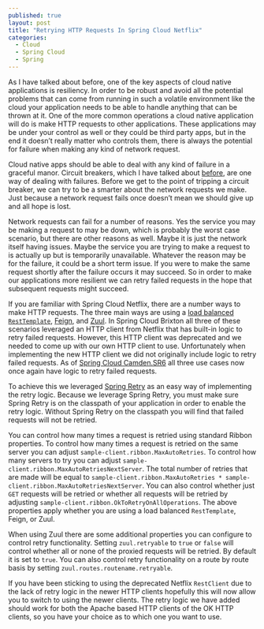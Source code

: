 ```yaml
---
published: true
layout: post
title: "Retrying HTTP Requests In Spring Cloud Netflix"
categories:
  - Cloud
  - Spring Cloud
  - Spring
---
```


As I have talked about before, one of the key aspects of cloud native applications is resiliency.  In order to be robust and avoid all the potential problems that can come from running in  such a volatile environment like the cloud your application needs to be able to handle anything that can be thrown at it.  One of the more common operations a cloud native application will do is make HTTP requests to other applications.  These applications may be under your control as well or they could be third party apps, but in the end it doesn’t really matter who controls them, there is always the potential for failure when making any kind of network request.

Cloud native apps should be able to deal with any kind of failure in a graceful manor.  Circuit breakers, which I have talked about [before](http://ryanjbaxter.com/2015/10/12/building-cloud-native-apps-with-spring-part-5/), are one way of dealing with failures.  Before we get to the point of tripping a circuit breaker, we can try to be a smarter about the network requests we make.  Just because a network request fails once doesn’t mean we should give up and all hope is lost.  

Network requests can fail for a number of reasons.  Yes the service you may be making a request to may be down, which is probably the worst case scenario, but there are other reasons as well.  Maybe it is just the network itself having issues.  Maybe the service you are trying to make a request to is actually up but is temporarily unavailable.  Whatever the reason may be for the failure, it could be a short term issue.  If you were to make the same request shortly after the failure occurs it may succeed.  So in order to make our applications more resilient we can retry failed requests in the hope that subsequent requests might succeed.  

If you are familiar with Spring Cloud Netflix, there are a number ways to make HTTP requests.  The three main ways are using a [load balanced `RestTemplate`](http://cloud.spring.io/spring-cloud-static/Camden.SR5/#_spring_resttemplate_as_a_load_balancer_client), [Feign](http://cloud.spring.io/spring-cloud-static/Camden.SR5/#spring-cloud-feign), and [Zuul](http://cloud.spring.io/spring-cloud-static/Camden.SR5/#_router_and_filter_zuul).  In Spring Cloud Brixton all three of these scenarios leveraged an HTTP client from Netflix that has built-in logic to retry failed requests.  However, this HTTP client was deprecated and we needed to come up with our own HTTP client to use.  Unfortunately when implementing the new HTTP client we did not originally include logic to retry failed requests.  As of [Spring Cloud Camden.SR6](https://spring.io/blog/2017/03/10/spring-cloud-camden-sr6-is-available) all three use cases now once again have logic to retry failed requests.

To achieve this we leveraged [Spring Retry](https://github.com/spring-projects/spring-retry) as an easy way of implementing the retry logic.  Because we leverage Spring Retry, you must make sure Spring Retry is on the classpath of your application in order to enable the retry logic.  Without Spring Retry on the classpath you will find that failed requests will not be retried.

You can control how many times a request is retried using standard Ribbon properties.
To control how many times a request is retried on the same server you can adjust `sample-client.ribbon.MaxAutoRetries`.  To control how many servers to try you can adjust `sample-client.ribbon.MaxAutoRetriesNextServer`.  The total number of retries that are made will be equal to `sample-client.ribbon.MaxAutoRetries * sample-client.ribbon.MaxAutoRetriesNextServer`.  You can also control whether just `GET` requests will be retried or whether all requests will be retried by adjusting `sample-client.ribbon.OkToRetryOnAllOperations`.  The above properties apply whether you are using a load balanced `RestTemplate`, Feign, or Zuul.

When using Zuul there are some additional properties you can configure to control retry functionality.  Setting `zuul.retryable` to `true` or `false` will control whether all or none of the proxied requests will be retried.  By default it is set to `true`.  You can also control retry functionality on a route by route basis by setting `zuul.routes.routename.retryable`.

If you have been sticking to using the deprecated Netflix `RestClient` due to the lack of retry logic in the newer HTTP clients hopefully this will now allow you to switch to using the newer clients.  The retry logic we have added should work for both the Apache based HTTP clients of the OK HTTP clients, so you have your choice as to which one you want to use.
